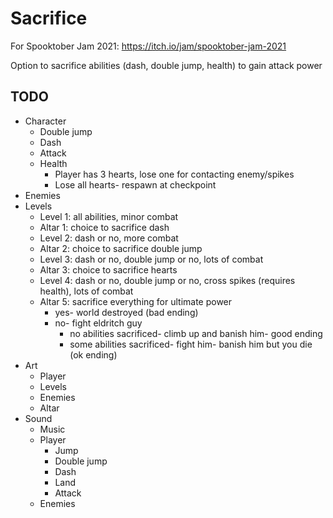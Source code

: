 # Sacrifice

For Spooktober Jam 2021: https://itch.io/jam/spooktober-jam-2021

Option to sacrifice abilities (dash, double jump, health) to gain attack power

## TODO

- Character
	- Double jump
	- Dash
	- Attack
	- Health
		- Player has 3 hearts, lose one for contacting enemy/spikes
		- Lose all hearts- respawn at checkpoint
- Enemies
- Levels
	- Level 1: all abilities, minor combat
	- Altar 1: choice to sacrifice dash
	- Level 2: dash or no, more combat
	- Altar 2: choice to sacrifice double jump
	- Level 3: dash or no, double jump or no, lots of combat
	- Altar 3: choice to sacrifice hearts
	- Level 4: dash or no, double jump or no, cross spikes (requires health), lots of combat
	- Altar 5: sacrifice everything for ultimate power
		- yes- world destroyed (bad ending)
		- no- fight eldritch guy
			- no abilities sacrificed- climb up and banish him- good ending
			- some abilities sacrificed- fight him- banish him but you die (ok ending)
- Art
	- Player
	- Levels
	- Enemies
	- Altar
- Sound
	- Music
	- Player
		- Jump
		- Double jump
		- Dash
		- Land
		- Attack
	- Enemies